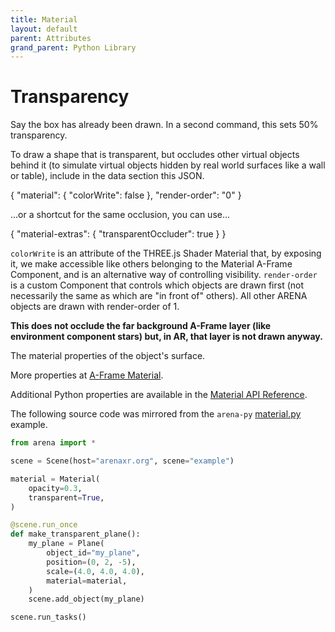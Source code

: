 ```yaml
---
title: Material
layout: default
parent: Attributes
grand_parent: Python Library
---
```


# Transparency

Say the box has already been drawn. In a second command, this sets 50% transparency.

To draw a shape that is transparent, but occludes other virtual objects behind it (to simulate virtual objects hidden by real world surfaces like a wall or table), include in the data section this JSON.

{ "material": { "colorWrite": false }, "render-order": "0" }

...or a shortcut for the same occlusion, you can use...

{ "material-extras": { "transparentOccluder": true } }

`colorWrite` is an attribute of the THREE.js Shader Material that, by exposing it, we make accessible like others belonging to the Material A-Frame Component, and is an alternative way of controlling visibility. `render-order` is a custom Component that controls which objects are drawn first (not necessarily the same as which are "in front of" others). All other ARENA objects are drawn with render-order of 1.

**This does not occlude the far background A-Frame layer (like environment component stars) but, in AR, that layer is not drawn anyway.**

The material properties of the object's surface.

More properties at <a href='https://aframe.io/docs/1.5.0/components/material.html'>A-Frame Material</a>.


Additional Python properties are available in the [Material API Reference](/content/python-api/attributes/material).

The following source code was mirrored from the `arena-py` [material.py](https://github.com/arenaxr/arena-py/blob/master/examples/attributes/material.py) example.

```python
from arena import *

scene = Scene(host="arenaxr.org", scene="example")

material = Material(
    opacity=0.3,
    transparent=True,
)

@scene.run_once
def make_transparent_plane():
    my_plane = Plane(
        object_id="my_plane",
        position=(0, 2, -5),
        scale=(4.0, 4.0, 4.0),
        material=material,
    )
    scene.add_object(my_plane)

scene.run_tasks()
```
